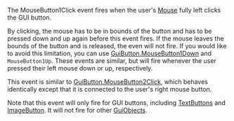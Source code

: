The MouseButton1Click event fires when the user's [Mouse](https://developer.roblox.com/en-us/api-reference/class/Mouse) fully left clicks the GUI button.

By clicking, the mouse has to be in bounds of the button and has to be pressed down and up again before this event fires. If the mouse leaves the bounds of the button and is released, the even will not fire. If you would like to avoid this limitation, you can use [GuiButton.MouseButton1Down](https://developer.roblox.com/en-us/api-reference/event/GuiButton/MouseButton1Down) and `MouseButton1Up`. These events are similar, but will fire whenever the user pressed their left mouse down or up, respectively.

This event is similar to [GuiButton.MouseButton2Click](https://developer.roblox.com/en-us/api-reference/event/GuiButton/MouseButton2Click), which behaves identically except that it is connected to the user's right mouse button.

Note that this event will only fire for GUI buttons, including [TextButtons](https://developer.roblox.com/en-us/api-reference/class/TextButton) and [ImageButton](https://developer.roblox.com/en-us/api-reference/class/ImageButton). It will not fire for other [GuiObjects](https://developer.roblox.com/en-us/api-reference/class/GuiObject).